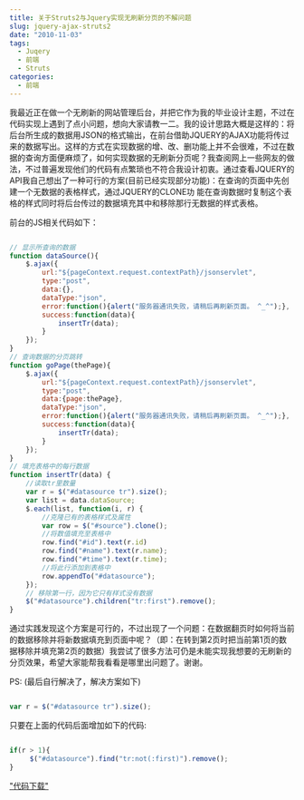 ```yaml
---
title: 关于Struts2与Jquery实现无刷新分页的不解问题
slug: jquery-ajax-struts2
date: "2010-11-03"
tags: 
  - Juqery
  - 前端
  - Struts
categories:
  - 前端
---
```

我最近正在做一个无刷新的网站管理后台，并把它作为我的毕业设计主题，不过在代码实现上遇到了点小问题，想向大家请教一二。我的设计思路大概是这样的：将后台所生成的数据用JSON的格式输出，在前台借助JQUERY的AJAX功能将传过来的数据写出。这样的方式在实现数据的增、改、删功能上并不会很难，不过在数据的查询方面便麻烦了，如何实现数据的无刷新分页呢？我查阅网上一些网友的做法，不过普遍发现他们的代码有点繁琐也不符合我设计初衷。通过查看JQUERY的API我自己想出了一种可行的方案(目前已经实现部分功能)：在查询的页面中先创建一个无数据的表格样式，通过JQUERY的CLONE功 能在查询数据时复制这个表格的样式同时将后台传过的数据填充其中和移除那行无数据的样式表格。
 
<!--more-->
 
前台的JS相关代码如下：

```javascript

// 显示所查询的数据
function dataSource(){
	$.ajax({
		url:"${pageContext.request.contextPath}/jsonservlet",
		type:"post",
		data:{},
		dataType:"json",
		error:function(){alert("服务器通讯失败，请稍后再刷新页面。 ^_^");},
		success:function(data){
			insertTr(data);
		}
	});
}
// 查询数据的分页跳转
function goPage(thePage){
	$.ajax({
		url:"${pageContext.request.contextPath}/jsonservlet",
		type:"post",
		data:{page:thePage},
		dataType:"json",
		error:function(){alert("服务器通讯失败，请稍后再刷新页面。 ^_^");},
		success:function(data){
			insertTr(data);
		}
	});
}
// 填充表格中的每行数据
function insertTr(data) {
	//读取tr里数量
	var r = $("#datasource tr").size();
	var list = data.dataSource;
	$.each(list, function(i, r) {
		//克隆已有的表格样式及属性
		var row = $("#source").clone();
		//将数值填充至表格中
		row.find("#id").text(r.id)
		row.find("#name").text(r.name);
		row.find("#time").text(r.time);
		//将此行添加到表格中
		row.appendTo("#datasource");
	});
	// 移除第一行，因为它只有样式没有数据
	$("#datasource").children("tr:first").remove();
}

```

通过实践发现这个方案是可行的，不过出现了一个问题：在数据翻页时如何将当前的数据移除并将新数据填充到页面中呢？（即：在转到第2页时把当前第1页的数据移除并填充第2页的数据）我尝试了很多方法可仍是未能实现我想要的无刷新的分页效果，希望大家能帮我看看是哪里出问题了。谢谢。

PS: (最后自行解决了，解决方案如下)

```javascript

var r = $("#datasource tr").size();

```
只要在上面的代码后面增加如下的代码: 

```javascript

if(r > 1){
     $("#datasource").find("tr:not(:first)").remove();
}

```

["代码下载"](http://dl.iteye.com/topics/download/a03a4791-ee15-3920-b00b-adc104ed5907 "代码下载")